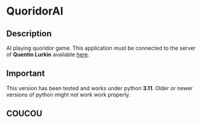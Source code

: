 # QuoridorAI
## Description
AI playing quoridor game. This application must be connected to the server of **Quentin Lurkin** available [here](https://github.com/qlurkin/PI2CChampionshipRunner).
## Important
This version has been tested and works under python **3.11**. Older or newer versions of python might not work work properly.
## COUCOU